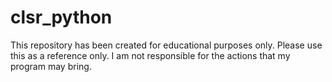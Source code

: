 # clsr_python
This repository has been created for educational purposes only. Please use this as a reference only. I am not responsible for the actions that my program may bring.
